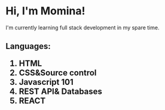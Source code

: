 <H1> Hi, I'm Momina! </H1>
   <p1>I'm currently learning full stack development in my spare time.</p1>
<h2> Languages: 
    <ol>
       <li>HTML</li>
       <li>CSS&Source control</li>
       <li>Javascript 101</li>
       <li>REST API& Databases</li>
       <li>REACT</li>
    <ol>
